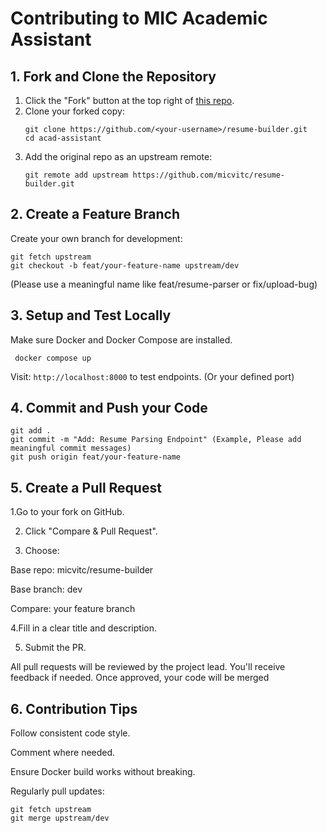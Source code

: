 # Contributing to MIC Academic Assistant
## 1. Fork and Clone the Repository
1. Click the "Fork" button at the top right of [this repo](https://github.com/micvitc/resume-builder).
2. Clone your forked copy:
   ```
   git clone https://github.com/<your-username>/resume-builder.git
   cd acad-assistant
   ```
3. Add the original repo as an upstream remote:
   ```
   git remote add upstream https://github.com/micvitc/resume-builder.git
   ```
## 2. Create a Feature Branch
Create your own branch for development:
```
git fetch upstream
git checkout -b feat/your-feature-name upstream/dev
```
(Please use a meaningful name like feat/resume-parser or fix/upload-bug)
## 3. Setup and Test Locally
Make sure Docker and Docker Compose are installed.
```
 docker compose up
```
Visit: ```http://localhost:8000``` to test endpoints. (Or your defined port)
## 4. Commit and Push your Code
```
git add .
git commit -m "Add: Resume Parsing Endpoint" (Example, Please add meaningful commit messages)
git push origin feat/your-feature-name
```
## 5. Create a Pull Request
1.Go to your fork on GitHub.

2. Click "Compare & Pull Request".

3. Choose:

  Base repo: micvitc/resume-builder

  Base branch: dev

  Compare: your feature branch

4.Fill in a clear title and description.

5. Submit the PR.

All pull requests will be reviewed by the project lead. You'll receive feedback if needed. Once approved, your code will be merged

## 6. Contribution Tips
Follow consistent code style.

Comment where needed.

Ensure Docker build works without breaking.

Regularly pull updates:
```
git fetch upstream
git merge upstream/dev
```
